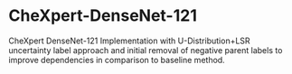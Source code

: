 # CheXpert-DenseNet-121
CheXpert DenseNet-121 Implementation with U-Distribution+LSR uncertainty label approach and initial removal of negative parent labels to improve dependencies in comparison to baseline method.
